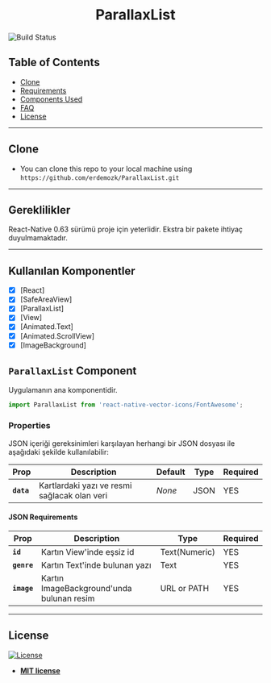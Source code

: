 <p align="center">
  <h1 align="center">ParallaxList</h1>
</p>

![Build Status](https://travis-ci.org/badges/badgerbadgerbadger.svg?branch=master&status=passed)

## Table of Contents

- [Clone](#clone)
- [Requirements](#requirements)
- [Components Used](#components)
- [FAQ](#faq)
- [License](#license)

---

## Clone

- You can clone this repo to your local machine using `https://github.com/erdemozk/ParallaxList.git`

---

## Gereklilikler

React-Native 0.63 sürümü proje için yeterlidir. Ekstra bir pakete ihtiyaç duyulmamaktadır.

---

## Kullanılan Komponentler

- [x] [React]
- [x] [SafeAreaView]
- [x] [ParallaxList]
- [x] [View]
- [x] [Animated.Text]
- [x] [Animated.ScrollView]
- [x] [ImageBackground]

## `ParallaxList` Component

Uygulamanın ana komponentidir.

```js
import ParallaxList from 'react-native-vector-icons/FontAwesome';
```

### Properties

JSON içeriği gereksinimleri karşılayan herhangi bir JSON dosyası ile aşağıdaki şekilde kullanılabilir:

| Prop        | Description                                               | Default     | Type     | Required   |
| ----------- | --------------------------------------------------------- | ----------- | -------- | ---------- |
| **`data`**  | Kartlardaki yazı ve resmi sağlacak olan veri              | _None_      | JSON     | YES        |

#### JSON Requirements

| Prop         | Description                                      | Type             | Required     |
| ------------ | ------------------------------------------------ | ---------------- | ------------ |
| **`id`**     | Kartın View'inde eşsiz id                        | Text(Numeric)    | YES          |
| **`genre`**  | Kartın Text'inde bulunan yazı                    | Text             | YES          |
| **`image`**  | Kartın ImageBackground'unda bulunan resim        | URL or PATH      | YES          |






---

## License

[![License](http://img.shields.io/:license-mit-blue.svg?style=flat-square)](http://badges.mit-license.org)

- **[MIT license](http://opensource.org/licenses/mit-license.php)**